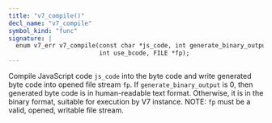 ```yaml
---
title: "v7_compile()"
decl_name: "v7_compile"
symbol_kind: "func"
signature: |
  enum v7_err v7_compile(const char *js_code, int generate_binary_output,
                         int use_bcode, FILE *fp);
---
```


Compile JavaScript code `js_code` into the byte code and write generated
byte code into opened file stream `fp`. If `generate_binary_output` is 0,
then generated byte code is in human-readable text format. Otherwise, it is
in the binary format, suitable for execution by V7 instance.
NOTE: `fp` must be a valid, opened, writable file stream. 

